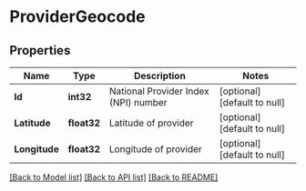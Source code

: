 # ProviderGeocode

## Properties
Name | Type | Description | Notes
------------ | ------------- | ------------- | -------------
**Id** | **int32** | National Provider Index (NPI) number | [optional] [default to null]
**Latitude** | **float32** | Latitude of provider | [optional] [default to null]
**Longitude** | **float32** | Longitude of provider | [optional] [default to null]

[[Back to Model list]](../README.md#documentation-for-models) [[Back to API list]](../README.md#documentation-for-api-endpoints) [[Back to README]](../README.md)


